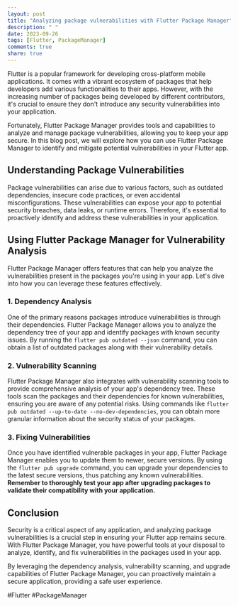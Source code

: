 ```yaml
---
layout: post
title: "Analyzing package vulnerabilities with Flutter Package Manager"
description: " "
date: 2023-09-26
tags: [Flutter, PackageManager]
comments: true
share: true
---
```


Flutter is a popular framework for developing cross-platform mobile applications. It comes with a vibrant ecosystem of packages that help developers add various functionalities to their apps. However, with the increasing number of packages being developed by different contributors, it's crucial to ensure they don't introduce any security vulnerabilities into your application.

Fortunately, Flutter Package Manager provides tools and capabilities to analyze and manage package vulnerabilities, allowing you to keep your app secure. In this blog post, we will explore how you can use Flutter Package Manager to identify and mitigate potential vulnerabilities in your Flutter app.

## Understanding Package Vulnerabilities

Package vulnerabilities can arise due to various factors, such as outdated dependencies, insecure code practices, or even accidental misconfigurations. These vulnerabilities can expose your app to potential security breaches, data leaks, or runtime errors. Therefore, it's essential to proactively identify and address these vulnerabilities in your application.

## Using Flutter Package Manager for Vulnerability Analysis

Flutter Package Manager offers features that can help you analyze the vulnerabilities present in the packages you're using in your app. Let's dive into how you can leverage these features effectively.

### 1. Dependency Analysis

One of the primary reasons packages introduce vulnerabilities is through their dependencies. Flutter Package Manager allows you to analyze the dependency tree of your app and identify packages with known security issues. By running the `flutter pub outdated --json` command, you can obtain a list of outdated packages along with their vulnerability details.

### 2. Vulnerability Scanning

Flutter Package Manager also integrates with vulnerability scanning tools to provide comprehensive analysis of your app's dependency tree. These tools scan the packages and their dependencies for known vulnerabilities, ensuring you are aware of any potential risks. Using commands like `flutter pub outdated --up-to-date --no-dev-dependencies`, you can obtain more granular information about the security status of your packages.

### 3. Fixing Vulnerabilities

Once you have identified vulnerable packages in your app, Flutter Package Manager enables you to update them to newer, secure versions. By using the `flutter pub upgrade` command, you can upgrade your dependencies to the latest secure versions, thus patching any known vulnerabilities. **Remember to thoroughly test your app after upgrading packages to validate their compatibility with your application.**

## Conclusion

Security is a critical aspect of any application, and analyzing package vulnerabilities is a crucial step in ensuring your Flutter app remains secure. With Flutter Package Manager, you have powerful tools at your disposal to analyze, identify, and fix vulnerabilities in the packages used in your app.

By leveraging the dependency analysis, vulnerability scanning, and upgrade capabilities of Flutter Package Manager, you can proactively maintain a secure application, providing a safe user experience.

#Flutter #PackageManager